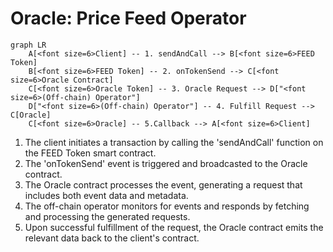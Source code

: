 
# Oracle: Price Feed Operator

```mermaid
graph LR
    A[<font size=6>Client] -- 1. sendAndCall --> B[<font size=6>FEED Token]
    B[<font size=6>FEED Token] -- 2. onTokenSend --> C[<font size=6>Oracle Contract]
    C[<font size=6>Oracle Token] -- 3. Oracle Request --> D["<font size=6>(Off-chain) Operator"]
    D["<font size=6>(Off-chain) Operator"] -- 4. Fulfill Request --> C[Oracle]
    C[<font size=6>Oracle] -- 5.Callback --> A[<font size=6>Client]

```

1. The client initiates a transaction by calling the 'sendAndCall' function on the FEED Token smart contract.
2. The 'onTokenSend' event is triggered and broadcasted to the Oracle contract.
3. The Oracle contract processes the event, generating a request that includes both event data and metadata.
4. The off-chain operator monitors for events and responds by fetching and processing the generated requests.
5. Upon successful fulfillment of the request, the Oracle contract emits the relevant data back to the client's contract.